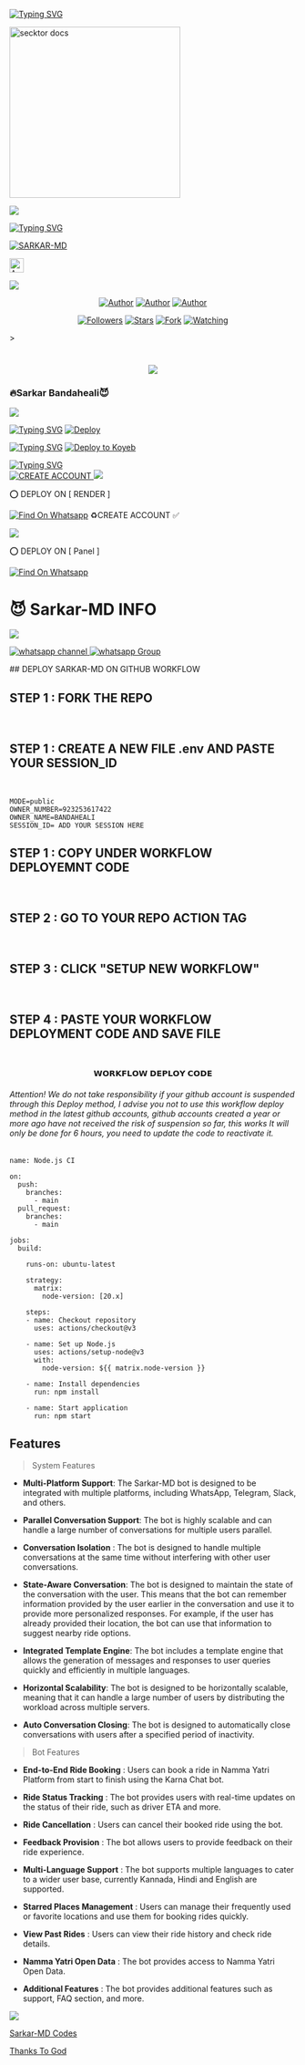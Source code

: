 <a href="https://git.io/typing-svg"><img src="https://readme-typing-svg.demolab.com?font=Black+Ops+One&size=50&pause=1000&color=1BAFBAFF&center=true&width=910&height=100&lines=THANKS FOR YOUR +SUPPORT-DONT; FORGET+SATAR+FORK+MYREPO;CREATED+BY+SARKAR+BANDAHEALI;RELEASED+24-12-2024" alt="Typing SVG" /></a>  

  <a href="https://files.catbox.moe/s1q8so.jpeg">
    <img alt="secktor docs" height="300" src="https://files.catbox.moe/s1q8so.jpeg">
    
<a><img src='https://i.imgur.com/LyHic3i.gif'/></a>

[![Typing SVG](https://readme-typing-svg.herokuapp.com?font=monospace-ExtraBold&color=blue&lines=🙏+𝗙𝗢𝗥𝗞+𝗔𝗡𝗗+𝗦𝗧𝗔𝗥+⭐+𝗥𝗘𝗣𝗢+⤵️)](https://git.io/typing-svg)
 <p align="lift">
 <a href="https://github.com/Sarkar-Bandaheali/Sarkar-MD/fork"><img title="SARKAR-MD" src="https://img.shields.io/badge/FORK-SARKAR MD-h?color=green&style=for-the-badge&logo=github"></a>
   
<p align="lift">
<a href="https://sarkar-md-session-generator.koyeb.app/"><img height= "25" title="Author" src="https://img.shields.io/badge/GET SESSION-1-blue?style=for-the-badge&logo=koyeb"></a>

 <a><img src='https://i.imgur.com/LyHic3i.gif'/></a>
  </div>

</p>
<p align="center">
<a href="https://github.com/Sarkar-Bandaheali"><img title="Author" src="https://img.shields.io/badge/Sarkar-MD-black?style=for-the-badge&logo=Github"></a> <a href="https://whatsapp.com/channel/0029VajGHyh2phHOH5zJl73P"><img title="Author" src="https://img.shields.io/badge/CHANNEL-black?style=for-the-badge&logo=whatsapp"></a> <a href="https://wa.me/923253617422"><img title="Author" src="https://img.shields.io/badge/CHAT US-black?style=for-the-badge&logo=whatsapp"></a>
<p/>
<p align="center">
<a href="https://github.com/Sarkar-Bandaheali?tab=followers"><img title="Followers" src="https://img.shields.io/github/followers/Sarkar-Bandaheali?label=Followers&style=social"></a>
<a href="https://github.com/Sarkar-Bandaheali/Sarkar-MD/stargazers/"><img title="Stars" src="https://img.shields.io/github/stars/Sarkar-Bandaheali/Sarkar-MD?&style=social"></a>
<a href="https://github.com/Sarkar-Bandaheali/Sarkar-MD/network/members"><img title="Fork" src="https://img.shields.io/github/forks/Sarkar-Bandaheali/Sarkar-MD?style=social"></a>
<a href="https://github.com/Sarkar-Bandaheali/Sarkar-MD/watchers"><img title="Watching" src="https://img.shields.io/github/watchers/Sarkar-Bandaheali/Sarkar-MD?label=Watching&style=social"></a>
</p>></a>                     

   <h1 align="center"                  
 <a><img src='https://i.imgur.com/LyHic3i.gif'/></a>
  </div>

### 🔥Sarkar Bandaheali😈

 <a><img src='https://i.imgur.com/LyHic3i.gif'/></a>
  </div>

[![Typing SVG](https://readme-typing-svg.herokuapp.com?font=Rockstar-ExtraBold&color=blue&lines=DEPLOY+⤵️+ON+HEROKU)](https://git.io/typing-svg)
[![Deploy](https://www.herokucdn.com/deploy/button.svg)](https://dashboard.heroku.com/new-app?template=https://github.com/Sarkar-Bandaheali/Sarkar-MD)

[![Typing SVG](https://readme-typing-svg.herokuapp.com?font=Rockstar-ExtraBold&color=blue&lines=DEPLOY+⤵️+ON+KOYEB)](https://git.io/typing-svg)
[![Deploy to Koyeb](https://www.koyeb.com/static/images/deploy/button.svg)](https://app.koyeb.com/deploy?name=sarkar-md&type=git&repository=Sarkar-Bandaheali%2FSarkar-MD&branch=main&builder=buildpack&env%5BSESSION_ID%5D=&ports=8000%3Bhttp%3B%2F)

[![Typing SVG](https://readme-typing-svg.herokuapp.com?font=Rockstar-ExtraBold&color=blue&lines=CREATE+⤵️+ON+ACCOUNT)](https://git.io/typing-svg)
<br>
<a href='https://app.koyeb.com/auth/signup' target="_blank">
  <img alt='CREATE ACCOUNT' src='https://img.shields.io/badge/-CREATE_ACCOUNT-green?style=for-the-badge&logo=koyeb&logoColor=white'/>
</a>
 <a><img src='https://i.imgur.com/LyHic3i.gif'/></a>
  </div>

⭕  DEPLOY ON [ RENDER ]

[![Find On Whatsapp ](https://img.shields.io/badge/🚘Click_Here-blue.svg)](https://render.com)
♻️CREATE ACCOUNT ✅  


 <a><img src='https://i.imgur.com/LyHic3i.gif'/></a>
  </div>

⭕  DEPLOY ON [ Panel ]

[![Find On Whatsapp ](https://img.shields.io/badge/🚘Click_Here-blue.svg)](https://toystack.ai)

 # 😈 Sarkar-MD INFO
 <a><img src='https://i.imgur.com/LyHic3i.gif'/></a>
  </div>
  
<a href="https://whatsapp.com/channel/0029VajGHyh2phHOH5zJl73P" target="_blank">
    <img alt="whatsapp channel" src="https://img.shields.io/badge/ Whatsapp Support Channel -25D366?style=for-the-badge&logo=whatsapp&logoColor=white" />
</a>
<a href="https://chat.whatsapp.com/IZ08OuI8pqV2RbTrDvlQk3" target="_blank">
    <img alt="whatsapp Group" src="https://img.shields.io/badge/ Whatsapp Support Group -25D366?style=for-the-badge&logo=whatsapp&logoColor=white" />
  </a>
</p>
## DEPLOY SARKAR-MD ON GITHUB WORKFLOW
<h2>STEP 1 : FORK THE REPO</h2><br>
<h2>STEP 1 : CREATE A NEW FILE .env AND PASTE YOUR SESSION_ID</h2><br>

``` SESSION_ID=YOUR SESSION ID
MODE=public
OWNER_NUMBER=923253617422
OWNER_NAME=BANDAHEALI
SESSION_ID= ADD YOUR SESSION HERE
``` 
<h2>STEP 1 : COPY UNDER WORKFLOW DEPLOYEMNT CODE</h2><br>
<h2>STEP 2 : GO TO YOUR REPO ACTION TAG </h2><br>
<h2>STEP 3 : CLICK "SETUP NEW WORKFLOW"</h2><br>
<h2>STEP 4 : PASTE YOUR WORKFLOW DEPLOYMENT CODE AND SAVE FILE</h2><br>


<p align="center"> 𝗪𝗢𝗥𝗞𝗙𝗟𝗢𝗪 𝗗𝗘𝗣𝗟𝗢𝗬 𝗖𝗢𝗗𝗘</p>
<h6 align-"center">Attention! We do not take responsibility if your github account is suspended through this Deploy method, I advise you not to use this workflow deploy method in the latest github accounts, github accounts created a year or more ago have not received the risk of suspension so far, this works It will only be done for 6 hours, you need to update the code to reactivate it.</h6>

```
name: Node.js CI

on:
  push:
    branches:
      - main
  pull_request:
    branches:
      - main

jobs:
  build:

    runs-on: ubuntu-latest

    strategy:
      matrix:
        node-version: [20.x]

    steps:
    - name: Checkout repository
      uses: actions/checkout@v3

    - name: Set up Node.js
      uses: actions/setup-node@v3
      with:
        node-version: ${{ matrix.node-version }}

    - name: Install dependencies
      run: npm install

    - name: Start application
      run: npm start
```





## Features

> System Features

- **Multi-Platform Support**: The Sarkar-MD bot is designed to be integrated with multiple platforms, including WhatsApp, Telegram, Slack, and others. 


- **Parallel Conversation Support**: The bot is highly scalable and can handle a large number of conversations for multiple users parallel. 


- **Conversation Isolation** : The bot is designed to handle multiple conversations at the same time without interfering with other user conversations.


- **State-Aware Conversation**: The bot is designed to maintain the state of the conversation with the user. This means that the bot can remember information provided by the user earlier in the conversation and use it to provide more personalized responses. For example, if the user has already provided their location, the bot can use that information to suggest nearby ride options.


- **Integrated Template Engine**: The bot includes a template engine that allows the generation of messages and responses to user queries quickly and efficiently in multiple languages.


- **Horizontal Scalability**: The bot is designed to be horizontally scalable, meaning that it can handle a large number of users by distributing the workload across multiple servers.


- **Auto Conversation Closing**: The bot is designed to automatically close conversations with users after a specified period of inactivity.

> Bot Features

- **End-to-End Ride Booking** : Users can book a ride in Namma Yatri Platform from start to finish using the Karna Chat bot.


- **Ride Status Tracking** : The bot provides users with real-time updates on the status of their ride, such as driver
  ETA and more.


- **Ride Cancellation** : Users can cancel their booked ride using the bot.


- **Feedback Provision** : The bot allows users to provide feedback on their ride experience.


- **Multi-Language Support** : The bot supports multiple languages to cater to a wider user base, currently Kannada,
  Hindi and English are supported.


- **Starred Places Management** : Users can manage their frequently used or favorite locations and use them for booking
  rides quickly.


- **View Past Rides** : Users can view their ride history and check ride details.


- **Namma Yatri Open Data** : The bot provides access to Namma Yatri Open Data.


- **Additional Features** : The bot provides additional features such as support, FAQ section, and more.

<a><img src='https://i.imgur.com/LyHic3i.gif'/></a>
  </div>
  
[Sarkar-MD Codes](.)


[Thanks To God](.)
